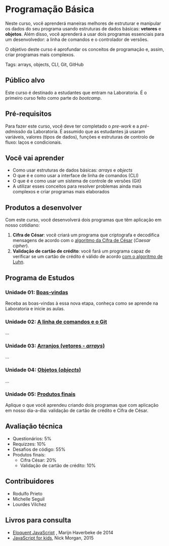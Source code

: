 # Programação Básica

Neste curso, você aprenderá maneiras melhores de estruturar e manipular os dados do seu programa usando estruturas de dados básicas: **vetores** e **objetos**. Além disso, você aprenderá a usar dois programas essenciais para um desenvolvedor: a linha de comandos e o controlador de versões.

O objetivo deste curso é aprofundar os conceitos de programação e, assim, criar programas mais complexos.

Tags: arrays, objects, CLI, Git, GitHub

## Público alvo

Este curso é destinado a estudantes que entram na Laboratoria. É o primeiro curso feito como parte do _bootcamp_.

## Pré-requisitos

Para fazer este curso, você deve ter completado o _pre-work_ e a _pré-admissão_ da Laboratoria. É assumido que as estudantes já usaram variáveis, valores \(tipos de dados\), funções e estruturas de controlo de fluxo: laços e condicionais.

## Você vai aprender

* Como usar estruturas de dados básicas: _arrays_ e _objects_
* O que é e como usar a interface de linha de comandos \(CLI\)
* O que é e como usar um sistema de controle de versões \(Git\)
* A utilizar esses conceitos para resolver problemas ainda mais complexos e criar programas mais elaborados

## Produtos a desenvolver

Com este curso, você desenvolverá dois programas que têm aplicação em nosso cotidiano:

1. **Cifra de César**: você criará um programa que criptografa e decodifica mensagens de acordo com o [algoritmo da Cifra de César](https://pt.wikipedia.org/wiki/Cifra_de_C%C3%A9sar) \(_Caesar cipher_\).
2. **Validação de cartão de crédito**: você fará um programa capaz de verificar se um cartão de crédito é válido de acordo [com o algoritmo de Luhn](https://es.wikipedia.org/wiki/Algoritmo_de_Luhn).

## Programa de Estudos

### Unidade 01: [Boas-vindas](https://github.com/cemsbr/curricula-js/tree/ff541dfe3be8d642da32687aed9316c990370fc5/02-basic-programming/00-welcome/README.md)

Receba as boas-vindas à essa nova etapa, conheça como se aprende na Laboratoria e inicie as aulas.

### Unidade 02: [A linha de comandos e o Git](https://github.com/cemsbr/curricula-js/tree/ff541dfe3be8d642da32687aed9316c990370fc5/02-basic-programming/01-shell+git/README.md)

...

### Unidade 03: [Arranjos \(vetores - _arrays_\)](https://github.com/cemsbr/curricula-js/tree/ff541dfe3be8d642da32687aed9316c990370fc5/02-basic-programming/02-arrays/README.md)

...

### Unidade 04: [Objetos \(_objects_\)](https://github.com/cemsbr/curricula-js/tree/ff541dfe3be8d642da32687aed9316c990370fc5/02-basic-programming/03-objects/README.md)

...

### Unidade 05: [Produtos finais](https://github.com/cemsbr/curricula-js/tree/ff541dfe3be8d642da32687aed9316c990370fc5/02-basic-programming/04-final-products/README.md)

Aplique o que você aprendeu criando dois programas que com aplicação em nosso dia-a-dia: validação de cartão de crédito e Cifra de César.

## Avaliação técnica

* Questionários: 5%
* Requizzes: 10%
* Desafios de código: 55%
* Produtos finais:
  * Cifra César: 20%
  * Validação de cartão de crédito: 10%

## Contribuidores

* Rodulfo Prieto
* Michelle Seguil
* Lourdes Vilchez

## Livros para consulta

* [Eloquent JavaScript](http://eloquentjavascript.net/) , Marijn Haverbeke de 2014
* [JavaScript for kids](http://pepa.holla.cz/wp-content/uploads/2015/11/JavaScript-for-Kids.pdf), Nick Morgan, 2015


